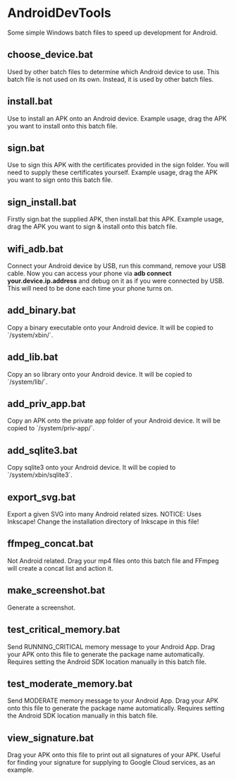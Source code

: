 # AndroidDevTools
<p>Some simple Windows batch files to speed up development for Android.</p>

<h2>choose_device.bat</h2>
<p>Used by other batch files to determine which Android device to use. This batch file is not used on its own. Instead, it is used by other batch files.</p>

<h2>install.bat</h2>
<p>Use to install an APK onto an Android device. Example usage, drag the APK you want to install onto this batch file.</p>

<h2>sign.bat</h2>
<p>Use to sign this APK with the certificates provided in the sign folder. You will need to supply these certificates yourself. Example usage, drag the APK you want to sign onto this batch file.</p>

<h2>sign_install.bat</h2>
<p>Firstly sign.bat the supplied APK, then install.bat this APK. Example usage, drag the APK you want to sign & install onto this batch file.</p>

<h2>wifi_adb.bat</h2>
<p>Connect your Android device by USB, run this command, remove your USB cable. Now you can access your phone via <b>adb connect your.device.ip.address</b> and debug on it as if you were connected by USB. This will need to be done each time your phone turns on.</p>

<h2>add_binary.bat</h2>
<p>Copy a binary executable onto your Android device. It will be copied to `/system/xbin/`.</p>

<h2>add_lib.bat</h2>
<p>Copy an so library onto your Android device. It will be copied to `/system/lib/`.</p>

<h2>add_priv_app.bat</h2>
<p>Copy an APK onto the private app folder of your Android device. It will be copied to `/system/priv-app/`.</p>

<h2>add_sqlite3.bat</h2>
<p>Copy sqlite3 onto your Android device. It will be copied to `/system/xbin/sqlite3`.</p>

<h2>export_svg.bat</h2>
<p>Export a given SVG into many Android related sizes. NOTICE: Uses Inkscape! Change the installation directory of Inkscape in this file!</p>

<h2>ffmpeg_concat.bat</h2>
<p>Not Android related. Drag your mp4 files onto this batch file and FFmpeg will create a concat list and action it.</p>

<h2>make_screenshot.bat</h2>
<p>Generate a screenshot.</p>

<h2>test_critical_memory.bat</h2>
<p>Send RUNNING_CRITICAL memory message to your Android App. Drag your APK onto this file to generate the package name automatically. Requires setting the Android SDK location manually in this batch file.</p>

<h2>test_moderate_memory.bat</h2>
<p>Send MODERATE memory message to your Android App. Drag your APK onto this file to generate the package name automatically. Requires setting the Android SDK location manually in this batch file.</p>

<h2>view_signature.bat</h2>
<p>Drag your APK onto this file to print out all signatures of your APK. Useful for finding your signature for supplying to Google Cloud services, as an example.</p>
